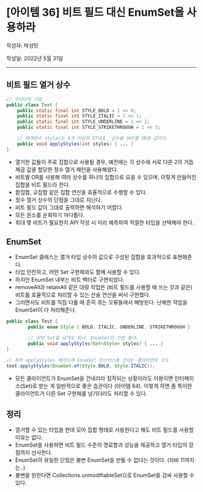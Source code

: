 # [아이템 36] 비트 필드 대신 EnumSet을 사용하라

작성자: 박성민

작성일: 2022년 5월 31일

---

## 비트 필드 열거 상수

```java
// 구닥다리 기법
public class Text {
    public static final int STYLE_BOLD = 1 << 0;
    public static final int STYLE_ITALIC = 1 << 1;
    public static final int STYLE_UNDERLINE = 1 << 2;
    public static final int STYLE_STRIKETHROUGH = 1 << 3;

    // 매개변수 styles는 0개 이상의 STYLE_ 상수를 비트별 OR한 값이다.
    public void applyStyles(int styles) { ... }
}
```

- 열거한 값들이 주로 집합으로 사용될 경우, 예전에는 각 상수에 서로 다른 2의 거듭제곱 값을 할당한 정수 열거 패턴을 사용해왔다.
- 비트별 OR를 사용해 여러 상수를 하나의 집합으로 모을 수 있으며, 이렇게 만들어진 집합을 비트 필드라 한다.
- 합집합, 교집합 같은 집합 연산을 효율적으로 수행할 수 있다.
- 정수 열거 상수의 단점을 그대로 지닌다.
- 비트 필드 값이 그대로 출력하면 해석하기 어렵다.
- 모든 원소를 순회하기 까다롭다.
- 최대 몇 비트가 필요한지 API 작성 시 미리 예측하여 적절한 타입을 선택해야 한다.

## EnumSet

- EnumSet 클래스는 열거 타입 상수의 값으로 구성된 집합을 효과적으로 표현해준다.
- 타입 안전하고, 어떤 Set 구현체와도 함께 사용할 수 있다.
- 하지만 EnumSet 내부는 비트 벡터로 구현되었다.
- removeAll과 retainAll 같은 대량 작업은 (비트 필드를 사용할 때 쓰는 것과 같은) 비트를 효율적으로 처리할 수 있는 산술 연산을 써서 구현했다.
- 그러면서도 비트를 직접 다룰 때 흔히 겪는 오류들에서 해방된다. 난해한 작업을 EnumSet이 다 처리해준다.

```java
public class Test {
		public enum Style { BOLD, ITALIC, UNDERLINE, STRIKETHROUGH }

		// 어떤 Set을 넘겨도 되나, EnumSet이 가장 좋다.
		public void applyStyles(Set<Style> styles) { ... }
}
```

```java
// 위의 applyStyles 메서드에 EnumSet 인스턴스를 건네는 클라이언트 코드
text.applyStyles(EnumSet.of(Style.BOLD, Style.ITALIC));
```

- 모든 클라이언트가 EnumSet을 건네리라 짐작되는 상황이라도 이왕이면 인터페이스(Set)로 받는 게 일반적으로 좋은 습관이다 (아이템 64). 이렇게 하면 좀 특이한 클라이언트가 다른 Set 구현체를 넘기더라도 처리할 수 있다.

## 정리

- 열거할 수 있는 타입을 한데 모아 집합 형태로 사용한다고 해도 비트 필드를 사용할 이유는 없다.
- EnumSet을 사용하면 비트 필드 수준의 명료함과 성능을 제공하고 열거 타입의 장점까지 선사한다.
- EnumSet의 유일한 단점은 불변 EnumSet을 만들 수 없다는 것이다. (자바 11까지는..)
- 불변을 원한다면 Collections.unmodifiableSet으로 EnumSet을 감싸 사용할 수 있다.
